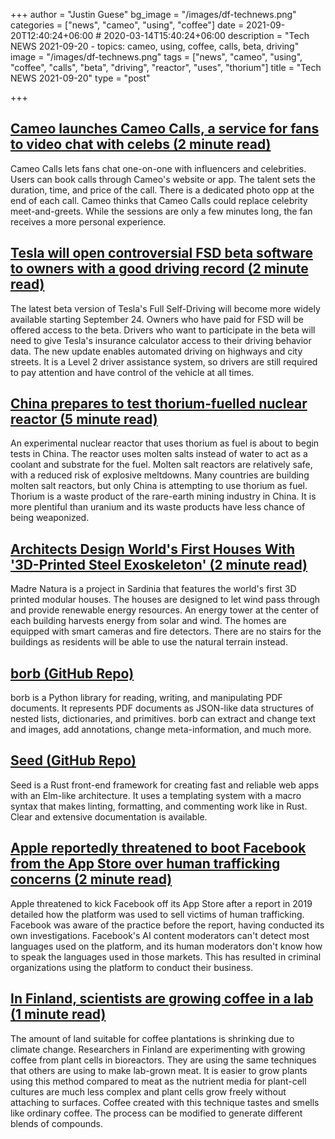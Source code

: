 +++
author = "Justin Guese"
bg_image = "/images/df-technews.png"
categories = ["news", "cameo", "using", "coffee"]
date = 2021-09-20T12:40:24+06:00 # 2020-03-14T15:40:24+06:00
description = "Tech NEWS 2021-09-20 - topics: cameo, using, coffee, calls, beta, driving"
image = "/images/df-technews.png"
tags = ["news", "cameo", "using", "coffee", "calls", "beta", "driving", "reactor", "uses", "thorium"]
title = "Tech NEWS 2021-09-20"
type = "post"

+++

## [Cameo launches Cameo Calls, a service for fans to video chat with celebs (2 minute read)](https://techcrunch.com/2021/09/17/cameo-launches-cameo-calls-a-service-for-fans-to-video-chat-with-celebs/)

Cameo Calls lets fans chat one-on-one with influencers and celebrities. Users can book calls through Cameo's website or app. The talent sets the duration, time, and price of the call. There is a dedicated photo opp at the end of each call. Cameo thinks that Cameo Calls could replace celebrity meet-and-greets. While the sessions are only a few minutes long, the fan receives a more personal experience.

## [Tesla will open controversial FSD beta software to owners with a good driving record (2 minute read)](https://techcrunch.com/2021/09/17/tesla-will-open-controversial-fsd-beta-software-to-owners-with-a-good-driving-record/)

The latest beta version of Tesla's Full Self-Driving will become more widely available starting September 24. Owners who have paid for FSD will be offered access to the beta. Drivers who want to participate in the beta will need to give Tesla's insurance calculator access to their driving behavior data. The new update enables automated driving on highways and city streets. It is a Level 2 driver assistance system, so drivers are still required to pay attention and have control of the vehicle at all times.

## [China prepares to test thorium-fuelled nuclear reactor (5 minute read)](https://www.nature.com/articles/d41586-021-02459-w)

An experimental nuclear reactor that uses thorium as fuel is about to begin tests in China. The reactor uses molten salts instead of water to act as a coolant and substrate for the fuel. Molten salt reactors are relatively safe, with a reduced risk of explosive meltdowns. Many countries are building molten salt reactors, but only China is attempting to use thorium as fuel. Thorium is a waste product of the rare-earth mining industry in China. It is more plentiful than uranium and its waste products have less chance of being weaponized.

## [Architects Design World's First Houses With '3D-Printed Steel Exoskeleton' (2 minute read)](https://interestingengineering.com/architects-design-houses-with-3d-printed-steel-exoskeleton)

Madre Natura is a project in Sardinia that features the world's first 3D printed modular houses. The houses are designed to let wind pass through and provide renewable energy resources. An energy tower at the center of each building harvests energy from solar and wind. The homes are equipped with smart cameras and fire detectors. There are no stairs for the buildings as residents will be able to use the natural terrain instead.

## [borb (GitHub Repo)](https://github.com/jorisschellekens/borb)

borb is a Python library for reading, writing, and manipulating PDF documents. It represents PDF documents as JSON-like data structures of nested lists, dictionaries, and primitives. borb can extract and change text and images, add annotations, change meta-information, and much more.

## [Seed (GitHub Repo)](https://github.com/seed-rs/seed)

Seed is a Rust front-end framework for creating fast and reliable web apps with an Elm-like architecture. It uses a templating system with a macro syntax that makes linting, formatting, and commenting work like in Rust. Clear and extensive documentation is available.

## [Apple reportedly threatened to boot Facebook from the App Store over human trafficking concerns (2 minute read)](https://www.businessinsider.com/apple-threatened-to-kick-facebook-off-app-store-human-trafficking-2021-9)

Apple threatened to kick Facebook off its App Store after a report in 2019 detailed how the platform was used to sell victims of human trafficking. Facebook was aware of the practice before the report, having conducted its own investigations. Facebook's AI content moderators can't detect most languages used on the platform, and its human moderators don't know how to speak the languages used in those markets. This has resulted in criminal organizations using the platform to conduct their business.

## [In Finland, scientists are growing coffee in a lab (1 minute read)](https://www.fastcompany.com/90677435/what-if-your-coffee-came-from-a-bioreactor-not-the-bean-belt)

The amount of land suitable for coffee plantations is shrinking due to climate change. Researchers in Finland are experimenting with growing coffee from plant cells in bioreactors. They are using the same techniques that others are using to make lab-grown meat. It is easier to grow plants using this method compared to meat as the nutrient media for plant-cell cultures are much less complex and plant cells grow freely without attaching to surfaces. Coffee created with this technique tastes and smells like ordinary coffee. The process can be modified to generate different blends of compounds.


